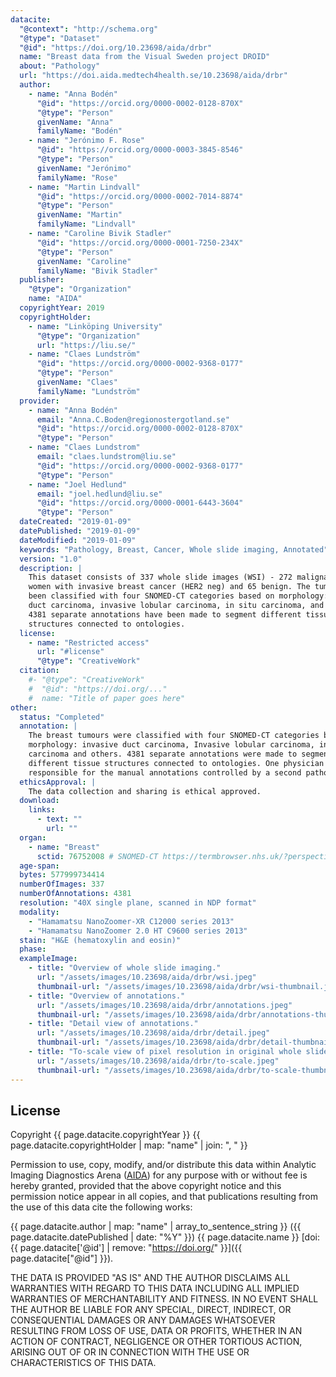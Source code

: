 ```yaml
---
datacite:
  "@context": "http://schema.org"
  "@type": "Dataset"
  "@id": "https://doi.org/10.23698/aida/drbr"
  name: "Breast data from the Visual Sweden project DROID"
  about: "Pathology"
  url: "https://doi.aida.medtech4health.se/10.23698/aida/drbr"
  author:
    - name: "Anna Bodén"
      "@id": "https://orcid.org/0000-0002-0128-870X"
      "@type": "Person"
      givenName: "Anna"
      familyName: "Bodén"
    - name: "Jerónimo F. Rose"
      "@id": "https://orcid.org/0000-0003-3845-8546"
      "@type": "Person"
      givenName: "Jerónimo"
      familyName: "Rose"
    - name: "Martin Lindvall"
      "@id": "https://orcid.org/0000-0002-7014-8874"
      "@type": "Person"
      givenName: "Martin"
      familyName: "Lindvall"
    - name: "Caroline Bivik Stadler"
      "@id": "https://orcid.org/0000-0001-7250-234X"
      "@type": "Person"
      givenName: "Caroline"
      familyName: "Bivik Stadler"      
  publisher:
    "@type": "Organization"
    name: "AIDA"
  copyrightYear: 2019
  copyrightHolder:
    - name: "Linköping University"
      "@type": "Organization"
      url: "https://liu.se/"
    - name: "Claes Lundström"
      "@id": "https://orcid.org/0000-0002-9368-0177"
      "@type": "Person"
      givenName: "Claes"
      familyName: "Lundström"
  provider:
    - name: "Anna Bodén"
      email: "Anna.C.Boden@regionostergotland.se"
      "@id": "https://orcid.org/0000-0002-0128-870X"
      "@type": "Person"
    - name: "Claes Lundstrom"
      email: "claes.lundstrom@liu.se"
      "@id": "https://orcid.org/0000-0002-9368-0177"
      "@type": "Person"
    - name: "Joel Hedlund"
      email: "joel.hedlund@liu.se"
      "@id": "https://orcid.org/0000-0001-6443-3604"
      "@type": "Person"
  dateCreated: "2019-01-09"
  datePublished: "2019-01-09"
  dateModified: "2019-01-09"
  keywords: "Pathology, Breast, Cancer, Whole slide imaging, Annotated"
  version: "1.0"
  description: |
    This dataset consists of 337 whole slide images (WSI) - 272 malignant from
    women with invasive breast cancer (HER2 neg) and 65 benign. The tumours have
    been classified with four SNOMED-CT categories based on morphology: invasive
    duct carcinoma, invasive lobular carcinoma, in situ carcinoma, and others.
    4381 separate annotations have been made to segment different tissue
    structures connected to ontologies.
  license:
    - name: "Restricted access"
      url: "#license"
      "@type": "CreativeWork"
  citation:
    #- "@type": "CreativeWork"
    #  "@id": "https://doi.org/..."
    #  name: "Title of paper goes here"
other:
  status: "Completed"
  annotation: |
    The breast tumours were classified with four SNOMED-CT categories based on
    morphology: invasive duct carcinoma, Invasive lobular carcinoma, in situ
    carcinoma and others. 4381 separate annotations were made to segment
    different tissue structures connected to ontologies. One physician were
    responsible for the manual annotations controlled by a second pathologist.
  ethicsApproval: |
    The data collection and sharing is ethical approved.
  download:
    links:
      - text: ""
        url: ""
  organ:
    - name: "Breast"
      sctid: 76752008 # SNOMED-CT https://termbrowser.nhs.uk/?perspective=full&conceptId1=%s
  age-span:
  bytes: 577999734414
  numberOfImages: 337
  numberOfAnnotations: 4381
  resolution: "40X single plane, scanned in NDP format"
  modality:
    - "Hamamatsu NanoZoomer-XR C12000 series 2013"
    - "Hamamatsu NanoZoomer 2.0 HT C9600 series 2013"
  stain: "H&E (hematoxylin and eosin)"
  phase:
  exampleImage:
    - title: "Overview of whole slide imaging."
      url: "/assets/images/10.23698/aida/drbr/wsi.jpeg"
      thumbnail-url: "/assets/images/10.23698/aida/drbr/wsi-thumbnail.jpeg"
    - title: "Overview of annotations."
      url: "/assets/images/10.23698/aida/drbr/annotations.jpeg"
      thumbnail-url: "/assets/images/10.23698/aida/drbr/annotations-thumbnail.jpeg"
    - title: "Detail view of annotations."
      url: "/assets/images/10.23698/aida/drbr/detail.jpeg"
      thumbnail-url: "/assets/images/10.23698/aida/drbr/detail-thumbnail.jpeg"
    - title: "To-scale view of pixel resolution in original whole slide imaging data."
      url: "/assets/images/10.23698/aida/drbr/to-scale.jpeg"
      thumbnail-url: "/assets/images/10.23698/aida/drbr/to-scale-thumbnail.jpeg"
---
```

## License
Copyright
{{ page.datacite.copyrightYear }}
{{ page.datacite.copyrightHolder | map: "name" |  join: ", " }}

Permission to use, copy, modify, and/or distribute this data within Analytic
Imaging Diagnostics Arena ([AIDA](https://medtech4health.se/aida)) for any
purpose with or without fee is hereby granted, provided that the above copyright
notice and this permission notice appear in all copies, and that publications
resulting from the use of this data cite the following works:

{{ page.datacite.author | map: "name" | array_to_sentence_string }}
({{ page.datacite.datePublished | date: "%Y" }})
{{ page.datacite.name }}
[doi:{{ page.datacite['@id'] | remove: "https://doi.org/" }}]({{ page.datacite["@id"] }}).

THE DATA IS PROVIDED "AS IS" AND THE AUTHOR DISCLAIMS ALL WARRANTIES WITH REGARD
TO THIS DATA INCLUDING ALL IMPLIED WARRANTIES OF MERCHANTABILITY AND FITNESS. IN
NO EVENT SHALL THE AUTHOR BE LIABLE FOR ANY SPECIAL, DIRECT, INDIRECT, OR
CONSEQUENTIAL DAMAGES OR ANY DAMAGES WHATSOEVER RESULTING FROM LOSS OF USE, DATA
OR PROFITS, WHETHER IN AN ACTION OF CONTRACT, NEGLIGENCE OR OTHER TORTIOUS
ACTION, ARISING OUT OF OR IN CONNECTION WITH THE USE OR CHARACTERISTICS OF THIS
DATA.
